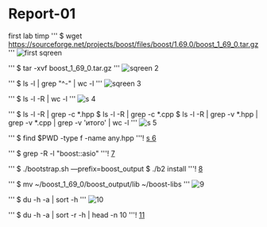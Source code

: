 # Report-01
first lab timp
'''
$ wget https://sourceforge.net/projects/boost/files/boost/1.69.0/boost_1_69_0.tar.gz
'''
![first sqreen](https://user-images.githubusercontent.com/112761204/222981280-828ef8a1-7b10-4666-a69a-b7c23c6b8c46.png)

'''
$ tar -xvf boost_1_69_0.tar.gz
'''
![sqreen 2](https://user-images.githubusercontent.com/112761204/222981572-b30593b7-1a85-4d5d-bb3e-fa23de8c35b2.png)

'''
$ ls -l | grep "^-" | wc -l
'''
![sqreen 3](https://user-images.githubusercontent.com/112761204/222981589-90a0402b-99fa-46bf-a1d7-a5fd5119e4ce.png)

'''
$ ls -l -R | wc -l
'''
![s 4](https://user-images.githubusercontent.com/112761204/222981609-efbde7b4-42d2-49b9-8349-b30d62912430.png)

'''
$ ls -l -R | grep -c *.hpp
$ ls -l -R | grep -c *.cpp
$ ls -l -R | grep -v *.hpp | grep -v *.cpp | grep -v 'итого' | wc -l
'''
![s 5](https://user-images.githubusercontent.com/112761204/222981627-b7d0e8a7-5273-4765-9f51-521ba24d1404.png)

'''
$ find $PWD -type f -name any.hpp
'''!
[s 6](https://user-images.githubusercontent.com/112761204/222981640-08975684-f402-47c3-9b54-2e34720a4ada.png)

'''
$ grep -R -l "boost::asio"
'''!
[7](https://user-images.githubusercontent.com/112761204/222981657-7c49c610-6620-45c0-af29-ffdd92fa46b6.png)

'''
$ ./bootstrap.sh —prefix=boost_output
$ ./b2 install
'''!
[8](https://user-images.githubusercontent.com/112761204/222981667-aa577a03-05cf-4bad-ad9a-b6e7318b7c19.png)

'''
$ mv ~/boost_1_69_0/boost_output/lib ~/boost-libs
'''
![9](https://user-images.githubusercontent.com/112761204/222981675-968f5362-ae66-402b-81d5-1828bfd61704.png)

'''
$ du -h -a | sort -h
'''
![10](https://user-images.githubusercontent.com/112761204/222981690-27d722a9-6373-4274-90f3-bdf12a141b33.png)

'''
$ du -h -a | sort -r -h | head -n 10
'''!
[11](https://user-images.githubusercontent.com/112761204/222981699-2ba2e0b2-848c-42a8-b85c-c844e0f1db6c.png)
